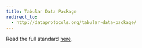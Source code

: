 ```yaml
---
title: Tabular Data Package
redirect_to: 
  - http://dataprotocols.org/tabular-data-package/
---
```


Read the full standard [here](http://dataprotocols.org/tabular-data-package/).
